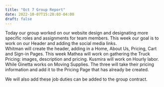 ```yaml
---
title: "Oct 7 Group Report"
date: 2022-10-07T15:28:03-04:00
draft: false	
---
```


Today our group worked on our website design and designating more specific roles and assignments for team members.  This week our goal is to work on our Header and adding the social media links.  
Whitman will create the header, adding in a Home, About Us, Pricing, Cart and Sign-in Pages.  This week Mathea will work on gathering the Truck Pricing: images, description and pricing.  Kusmira will work on Hourly labor.  While Ginetta works on Moving Supplies.  The three will take their pricing information and add it to the Pricing Page that has already be created.  

We will also add these job duties can be added to the group contract.  
